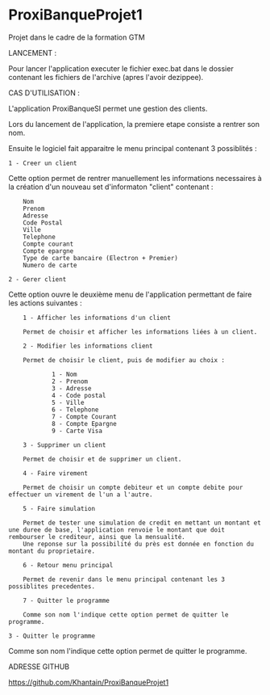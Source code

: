 # ProxiBanqueProjet1
Projet dans le cadre de la formation GTM

LANCEMENT :

Pour lancer l'application executer le fichier exec.bat dans le dossier contenant les fichiers de l'archive (apres l'avoir dezippee).

CAS D'UTILISATION :

L'application ProxiBanqueSI permet une gestion des clients.

Lors du lancement de l'application, la premiere etape consiste a rentrer son nom.

Ensuite le logiciel fait apparaitre le menu principal contenant 3 possiblités :

	1 - Creer un client
	
Cette option permet de rentrer manuellement les informations necessaires à la création d'un nouveau set d'informaton "client" contenant :

		Nom
		Prenom
		Adresse
		Code Postal
		Ville
		Telephone
		Compte courant
		Compte epargne
		Type de carte bancaire (Electron + Premier)
		Numero de carte 
	
	2 - Gerer client

Cette option ouvre le deuxième menu de l'application permettant de faire les actions suivantes :
	
		1 - Afficher les informations d'un client
		
		Permet de choisir et afficher les informations liées à un client.
		
		2 - Modifier les informations client
		
		Permet de choisir le client, puis de modifier au choix :
		
				1 - Nom
				2 - Prenom
				3 - Adresse
				4 - Code postal
				5 - Ville
				6 - Telephone
				7 - Compte Courant
				8 - Compte Epargne
				9 - Carte Visa
				
		3 - Supprimer un client
		
		Permet de choisir et de supprimer un client.
		
		4 - Faire virement
		
		Permet de choisir un compte debiteur et un compte debite pour effectuer un virement de l'un a l'autre.
		
		5 - Faire simulation
		
		Permet de tester une simulation de credit en mettant un montant et une duree de base, l'application renvoie le montant que doit rembourser le crediteur, ainsi que la mensualité.
		Une reponse sur la possibilité du près est donnée en fonction du montant du proprietaire.
		
		6 - Retour menu principal
		
		Permet de revenir dans le menu principal contenant les 3 possiblites precedentes.
		
		7 - Quitter le programme	
	
		Comme son nom l'indique cette option permet de quitter le programme.
	
	3 - Quitter le programme

Comme son nom l'indique cette option permet de quitter le programme.

ADRESSE GITHUB

https://github.com/Khantain/ProxiBanqueProjet1
